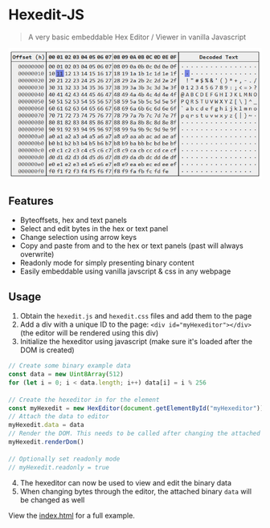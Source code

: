 # Hexedit-JS
> A very basic embeddable Hex Editor / Viewer in vanilla Javascript

![Example Screenshot](gitres/img/screenshot1.png)

## Features
- Byteoffsets, hex and text panels
- Select and edit bytes in the hex or text panel
- Change selection using arrow keys
- Copy and paste from and to the hex or text panels (past will always overwrite)
- Readonly mode for simply presenting binary content
- Easily embeddable using vanilla javscript & css in any webpage

## Usage
1. Obtain the `hexedit.js` and `hexedit.css` files and add them to the page
2. Add a div with a unique ID to the page: `<div id="myHexeditor"></div>` (the editor will be rendered using this div)
3. Initialize the hexeditor using javascript (make sure it's loaded after the DOM is created)
```javascript
// Create some binary example data 
const data = new Uint8Array(512)
for (let i = 0; i < data.length; i++) data[i] = i % 256

// Create the hexeditor in for the element
const myHexedit = new HexEditor(document.getElementById("myHexeditor"))
// Attach the data to editor
myHexedit.data = data
// Render the DOM. This needs to be called after changing the attached data outside of the editor
myHexedit.renderDom()

// Optionally set readonly mode
// myHexedit.readonly = true
```
4. The hexeditor can now be used to view and edit the binary data
5. When changing bytes through the editor, the attached binary `data` will be changed as well

View the [index.html](src/index.html) for a full example.